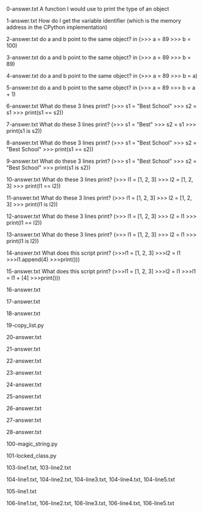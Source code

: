 0-answer.txt			A function I would use to print the type of an object


1-answer.txt			How do I get the variable identifier (which is the memory address in the CPython implementation)


2-answer.txt			do a and b point to the same object? in (>>> a = 89 >>> b = 100)


3-answer.txt			do a and b point to the same object? in (>>> a = 89 >>> b = 89)


4-answer.txt			do a and b point to the same object? in (>>> a = 89 >>> b = a)


5-answer.txt			do a and b point to the same object? in (>>> a = 89 >>> b = a + 1)


6-answer.txt			What do these 3 lines print? (>>> s1 = "Best School" >>> s2 = s1 >>> print(s1 == s2))


7-answer.txt			What do these 3 lines print? (>>> s1 = "Best" >>> s2 = s1 >>> print(s1 is s2))


8-answer.txt			What do these 3 lines print? (>>> s1 = "Best School" >>> s2 = "Best School" >>> print(s1 == s2))


9-answer.txt			What do these 3 lines print? (>>> s1 = "Best School" >>> s2 = "Best School" >>> print(s1 is s2))


10-answer.txt			What do these 3 lines print? (>>> l1 = [1, 2, 3] >>> l2 = [1, 2, 3]  >>> print(l1 == l2))


11-answer.txt			What do these 3 lines print? (>>> l1 = [1, 2, 3] >>> l2 = [1, 2, 3]  >>> print(l1 is l2))


12-answer.txt			What do these 3 lines print? (>>> l1 = [1, 2, 3] >>> l2 = l1  >>> print(l1 == l2))


13-answer.txt			What do these 3 lines print? (>>> l1 = [1, 2, 3] >>> l2 = l1  >>> print(l1 is l2))


14-answer.txt			What does this script print? (>>>l1 = [1, 2, 3] >>>l2 = l1 >>>l1.append(4) >>>print()))


15-answer.txt			What does this script print? (>>>l1 = [1, 2, 3] >>>l2 = l1 >>>l1 = l1 + [4] >>>print()))


16-answer.txt			


17-answer.txt


18-answer.txt


19-copy_list.py


20-answer.txt


21-answer.txt


22-answer.txt


23-answer.txt


24-answer.txt


25-answer.txt


26-answer.txt


27-answer.txt


28-answer.txt


100-magic_string.py


101-locked_class.py


103-line1.txt, 
103-line2.txt


104-line1.txt, 
104-line2.txt, 
104-line3.txt, 
104-line4.txt, 
104-line5.txt





105-line1.txt


106-line1.txt, 
106-line2.txt, 
106-line3.txt, 
106-line4.txt, 
106-line5.txt



